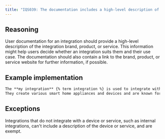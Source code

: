 ```yaml
---
title: "IQS039: The documentation includes a high-level description of the integration brand, product, or service"
---
```


## Reasoning

User documentation for an integration should provide a high-level description of the integration brand, product, or service.
This information might help users decide whether an integration suits them and their use case.
The documentation should also contain a link to the brand, product, or service website for further information, if possible.

## Example implementation

```markdown showLineNumbers
The **my integration** {% term integration %} is used to integrate with the devices of [MyCompany](https://www.mycompany.com).
They create various smart home appliances and devices and are known for their MyProduct.
```

## Exceptions

Integrations that do not integrate with a device or service, such as internal integrations, can't include a description of the device or service, and are exempt.